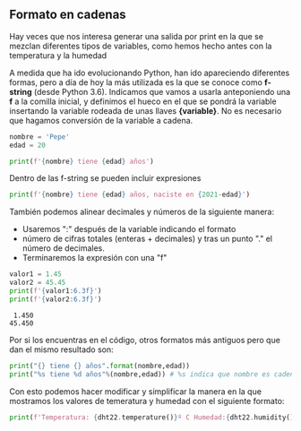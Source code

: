 ## Formato en cadenas

Hay veces que nos interesa generar una salida por print en la que se mezclan diferentes tipos de variables, como hemos hecho antes con la temperatura y la humedad

A medida que ha ido evolucionando Python, han ido apareciendo diferentes formas, pero a día de hoy la más utilizada es la que se conoce como **f-string** (desde Python 3.6). Indicamos que vamos a usarla anteponiendo una **f** a la comilla inicial, y definimos el hueco en el que se pondrá la variable insertando la variable rodeada de unas llaves **{variable}**. No es necesario que hagamos conversión de la variable a cadena.

```python
nombre = 'Pepe'
edad = 20

print(f'{nombre} tiene {edad} años')
```

Dentro de las f-string se pueden incluir expresiones

```python
print(f'{nombre} tiene {edad} años, naciste en {2021-edad}')
```

También podemos alinear decimales y números de la siguiente manera: 

* Usaremos ":" después de la variable indicando el formato
* número de cifras totales (enteras + decimales) y tras un punto "." el número de decimales.
* Terminaremos la expresión con una "f"

```python
valor1 = 1.45
valor2 = 45.45
print(f'{valor1:6.3f}')
print(f'{valor2:6.3f}')
```

```
 1.450
45.450
```

Por si los encuentras en el código, otros formatos más antiguos pero que dan el mismo resultado son:

```python
print("{} tiene {} años".format(nombre,edad))
print("%s tiene %d años"%(nombre,edad)) # %s indica que nombre es cadena y %d que edad es entero
```

Con esto podemos hacer modificar y simplificar la manera en la que mostramos los valores de temeratura y humedad con el siguiente formato:

```python
print(f'Temperatura: {dht22.temperature()}º C Humedad:{dht22.humidity()}%')
```
